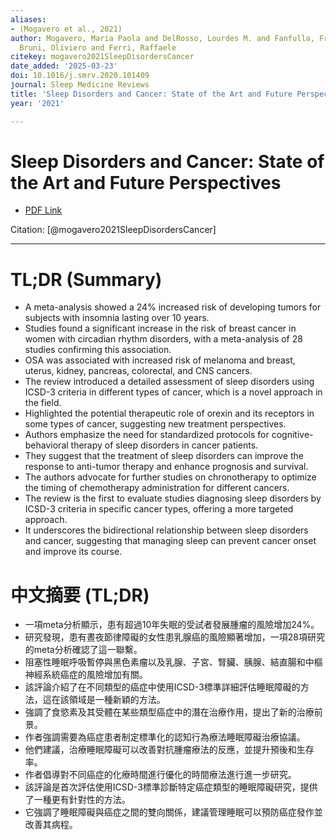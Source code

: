 ```yaml
---
aliases:
- (Mogavero et al., 2021)
author: Mogavero, Maria Paola and DelRosso, Lourdes M. and Fanfulla, Francesco and
  Bruni, Oliviero and Ferri, Raffaele
citekey: mogavero2021SleepDisordersCancer
date_added: '2025-03-23'
doi: 10.1016/j.smrv.2020.101409
journal: Sleep Medicine Reviews
title: 'Sleep Disorders and Cancer: State of the Art and Future Perspectives'
year: '2021'

---
```

# Sleep Disorders and Cancer: State of the Art and Future Perspectives
- [PDF Link](zotero://open-pdf/library/items/F6JQDK5U)

Citation: [@mogavero2021SleepDisordersCancer]

***
# TL;DR (Summary)
- A meta-analysis showed a 24% increased risk of developing tumors for subjects with insomnia lasting over 10 years.
- Studies found a significant increase in the risk of breast cancer in women with circadian rhythm disorders, with a meta-analysis of 28 studies confirming this association.
- OSA was associated with increased risk of melanoma and breast, uterus, kidney, pancreas, colorectal, and CNS cancers.
- The review introduced a detailed assessment of sleep disorders using ICSD-3 criteria in different types of cancer, which is a novel approach in the field.
- Highlighted the potential therapeutic role of orexin and its receptors in some types of cancer, suggesting new treatment perspectives.
- Authors emphasize the need for standardized protocols for cognitive-behavioral therapy of sleep disorders in cancer patients.
- They suggest that the treatment of sleep disorders can improve the response to anti-tumor therapy and enhance prognosis and survival.
- The authors advocate for further studies on chronotherapy to optimize the timing of chemotherapy administration for different cancers.
- The review is the first to evaluate studies diagnosing sleep disorders by ICSD-3 criteria in specific cancer types, offering a more targeted approach.
- It underscores the bidirectional relationship between sleep disorders and cancer, suggesting that managing sleep can prevent cancer onset and improve its course.

# 中文摘要 (TL;DR)
- 一項meta分析顯示，患有超過10年失眠的受試者發展腫瘤的風險增加24%。
- 研究發現，患有晝夜節律障礙的女性患乳腺癌的風險顯著增加，一項28項研究的meta分析確認了這一聯繫。
- 阻塞性睡眠呼吸暫停與黑色素瘤以及乳腺、子宮、腎臟、胰腺、結直腸和中樞神經系統癌症的風險增加有關。
- 該評論介紹了在不同類型的癌症中使用ICSD-3標準詳細評估睡眠障礙的方法，這在該領域是一種新穎的方法。
- 強調了食慾素及其受體在某些類型癌症中的潛在治療作用，提出了新的治療前景。
- 作者強調需要為癌症患者制定標準化的認知行為療法睡眠障礙治療協議。
- 他們建議，治療睡眠障礙可以改善對抗腫瘤療法的反應，並提升預後和生存率。
- 作者倡導對不同癌症的化療時間進行優化的時間療法進行進一步研究。
- 該評論是首次評估使用ICSD-3標準診斷特定癌症類型的睡眠障礙研究，提供了一種更有針對性的方法。
- 它強調了睡眠障礙與癌症之間的雙向關係，建議管理睡眠可以預防癌症發作並改善其病程。

